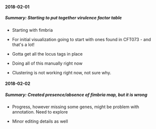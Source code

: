 #### 2018-02-01
##### Summary: Starting to put together virulence factor table

* Starting with fimbria
* For initial visualization going to start with ones found in CFT073 - and that's a lot!
* Gotta get all the locus tags in place

* Doing all of this manually right now

* Clustering is not working right now, not sure why.


#### 2018-02-02
##### Summary: Created presence/absence of fimbria map, but it is wrong

* Progress, however missing some genes, might be problem with annotation. Need to explore

* Minor editing details as well